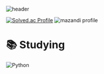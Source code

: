 ![header](https://capsule-render.vercel.app/api?type=waving&color=0:9CB4D4,100:659F7C&height=300&section=header&text=Hi!%20I'm%20Yujin&animation=fadeIn&fontSize=90)

[![Solved.ac Profile](http://mazassumnida.wtf/api/v2/generate_badge?boj=cho4u4o)](https://solved.ac/cho4u4o/)     ![mazandi profile](http://mazandi.herokuapp.com/api?handle={handle}&theme=dark)
# 📚 Studying 
![Python](https://img.shields.io/badge/Python-3776AB.svg?&style=for-the-badge&logo=Python&logoColor=white)
